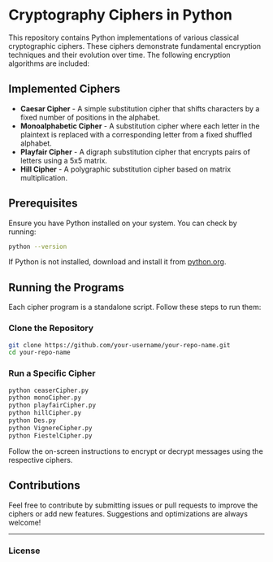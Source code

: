 # Cryptography Ciphers in Python

This repository contains Python implementations of various classical cryptographic ciphers. These ciphers demonstrate fundamental encryption techniques and their evolution over time. The following encryption algorithms are included:

## Implemented Ciphers

- **Caesar Cipher** - A simple substitution cipher that shifts characters by a fixed number of positions in the alphabet.
- **Monoalphabetic Cipher** - A substitution cipher where each letter in the plaintext is replaced with a corresponding letter from a fixed shuffled alphabet.
- **Playfair Cipher** - A digraph substitution cipher that encrypts pairs of letters using a 5x5 matrix.
- **Hill Cipher** - A polygraphic substitution cipher based on matrix multiplication.

## Prerequisites

Ensure you have Python installed on your system. You can check by running:

```sh
python --version
```

If Python is not installed, download and install it from [python.org](https://www.python.org/).

## Running the Programs

Each cipher program is a standalone script. Follow these steps to run them:

### Clone the Repository

```sh
git clone https://github.com/your-username/your-repo-name.git
cd your-repo-name
```

### Run a Specific Cipher

```sh
python ceaserCipher.py
python monoCipher.py
python playfairCipher.py
python hillCipher.py
python Des.py
python VignereCipher.py
python FiestelCipher.py
```

Follow the on-screen instructions to encrypt or decrypt messages using the respective ciphers.

## Contributions

Feel free to contribute by submitting issues or pull requests to improve the ciphers or add new features. Suggestions and optimizations are always welcome!

---

### License

